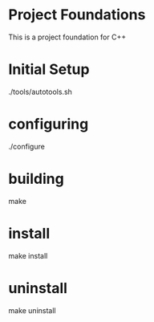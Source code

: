 # Project Foundations

This is a project foundation for C++

# Initial Setup

./tools/autotools.sh

# configuring

./configure

# building

make

# install

make install

# uninstall

make uninstall
